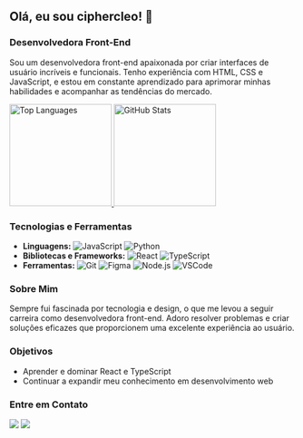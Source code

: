 ## Olá, eu sou ciphercleo! 👋

### Desenvolvedora Front-End

Sou um desenvolvedora front-end apaixonada por criar interfaces de usuário incríveis e funcionais. Tenho experiência com HTML, CSS e JavaScript, e estou em constante aprendizado para aprimorar minhas habilidades e acompanhar as tendências do mercado.

<div>
<a href="https://github.com/ciphercleo">
<img loading="lazy" height="180em" src="https://github-readme-stats.vercel.app/api/top-langs/?username=ciphercleo&layout=compact&langs_count=7&theme=tokyonight" alt="Top Languages"/>
<img loading="lazy" height="180em" src="https://github-readme-stats.vercel.app/api?username=ciphercleo&show_icons=true&theme=tokyonight&include_all_commits=true&count_private=true" alt="GitHub Stats"/>
</a>
</div>

### Tecnologias e Ferramentas
- **Linguagens:**
  ![JavaScript](https://img.shields.io/badge/JavaScript-F7DF1E?style=for-the-badge&logo=javascript&logoColor=black)
  ![Python](https://img.shields.io/badge/Python-3776AB?style=for-the-badge&logo=python&logoColor=white)
- **Bibliotecas e Frameworks:**
  ![React](https://img.shields.io/badge/React-20232A?style=for-the-badge&logo=react&logoColor=61DAFB)
  ![TypeScript](https://img.shields.io/badge/TypeScript-007ACC?style=for-the-badge&logo=typescript&logoColor=white)
- **Ferramentas:**
  ![Git](https://img.shields.io/badge/Git-F05032?style=for-the-badge&logo=git&logoColor=white)
  ![Figma](https://img.shields.io/badge/Figma-F24E1E?style=for-the-badge&logo=figma&logoColor=white)
  ![Node.js](https://img.shields.io/badge/Node.js-339933?style=for-the-badge&logo=nodedotjs&logoColor=white)
  ![VSCode](https://img.shields.io/badge/VS%20Code-0078d7?style=for-the-badge&logo=visual%20studio%20code&logoColor=white)


### Sobre Mim
Sempre fui fascinada por tecnologia e design, o que me levou a seguir carreira como desenvolvedora front-end. Adoro resolver problemas e criar soluções eficazes que proporcionem uma excelente experiência ao usuário.

### Objetivos
- Aprender e dominar React e TypeScript
- Continuar a expandir meu conhecimento em desenvolvimento web

### Entre em Contato
<div>
<a href="mailto:cleodelfabbro@gmail.com"><img loading="lazy" src="https://img.shields.io/badge/Gmail-D14836?style=for-the-badge&logo=gmail&logoColor=white" target="_blank"></a>
<a href="https://www.linkedin.com/in/cleomenegasso/" target="_blank"><img loading="lazy" src="https://img.shields.io/badge/-LinkedIn-%230077B5?style=for-the-badge&logo=linkedin&logoColor=white" target="_blank"></a>   
</div>


